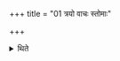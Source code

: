 +++
title = "01 त्रयो वाचः स्तोमाः"

+++

<details><summary>थिते</summary>

1. There are three Vācaḥ Stomas (Stomas of Speech). 
</details>
